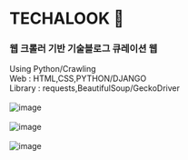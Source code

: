 # TECHALOOK 👀
### 웹 크롤러 기반 기술블로그 큐레이션 웹
Using Python/Crawling
<br>
Web : HTML,CSS,PYTHON/DJANGO <br>
Library : requests,BeautifulSoup/GeckoDriver
<br><br>
![image](https://user-images.githubusercontent.com/18044058/109149615-28a5ce80-77ab-11eb-8623-3eaabb46ce8f.png)
<br><br>
![image](https://user-images.githubusercontent.com/18044058/109149675-3c513500-77ab-11eb-9f6b-bab95468a65d.png)
<br><br>
![image](https://user-images.githubusercontent.com/18044058/109149736-52f78c00-77ab-11eb-8af9-2df6349d8419.png)
